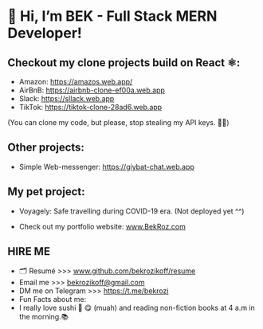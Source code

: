 # 👋 Hi, I’m BEK - Full Stack MERN Developer!
 
## Checkout my clone projects build on React ⚛️:

- Amazon: https://amazos.web.app/
- AirBnB: https://airbnb-clone-ef00a.web.app
- Slack:  https://sllack.web.app
- TikTok: https://tiktok-clone-28ad6.web.app

(You can clone my code, but please, stop stealing my API keys. 🙏🥺)

## Other projects:
- Simple Web-messenger: https://giybat-chat.web.app

## My pet project:
- Voyagely: Safe travelling during COVID-19 era. (Not deployed yet ^^)

- Check out my portfolio website: www.BekRoz.com
  
## HIRE ME  
- 🗂 Resumé >>> www.github.com/bekrozikoff/resume
- Email me >>>  bekrozikoff@gmail.com 
- DM me on Telegram >>>  https://t.me/bekrozi
- Fun Facts about me:
- I really love sushi 🍣 😋 (muah) and reading non-fiction books at 4 a.m in the morning.📚
<!---
bekrozikoff/bekrozikoff is a ✨ special ✨ repository because its `README.md` (this file) appears on your GitHub profile.
You can click the Preview link to take a look at your changes.
--->
